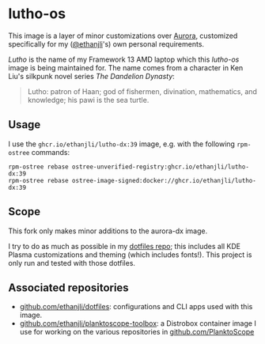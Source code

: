 # lutho-os

This image is a layer of minor customizations over [Aurora](https://github.com/NiHaiden/aurora), customized specifically for my ([@ethanjli](https://github.com/ethanjli)'s) own personal requirements.

*Lutho* is the name of my Framework 13 AMD laptop which this *lutho-os* image is being maintained for. The name comes from a character in Ken Liu's silkpunk novel series *The Dandelion Dynasty*:

> Lutho: patron of Haan; god of fishermen, divination, mathematics, and knowledge; his pawi is the sea turtle.

## Usage

I use the `ghcr.io/ethanjli/lutho-dx:39` image, e.g. with the following `rpm-ostree` commands:

```
rpm-ostree rebase ostree-unverified-registry:ghcr.io/ethanjli/lutho-dx:39
rpm-ostree rebase ostree-image-signed:docker://ghcr.io/ethanjli/lutho-dx:39
```

## Scope

This fork only makes minor additions to the aurora-dx image.

I try to do as much as possible in my [dotfiles repo](https://github.com/ethanjli/dotfiles); this includes all KDE Plasma customizations and theming (which includes fonts!). This project is only run and tested with those dotfiles.

## Associated repositories

- [github.com/ethanjli/dotfiles](https://github.com/ethanjli/dotfiles): configurations and CLI apps used with this image.
- [github.com/ethanjli/planktoscope-toolbox](https://github.com/ethanjli/planktoscope-toolbox): a Distrobox container image I use for working on the various repositories in [github.com/PlanktoScope](https://github.com/PlanktoScope)
